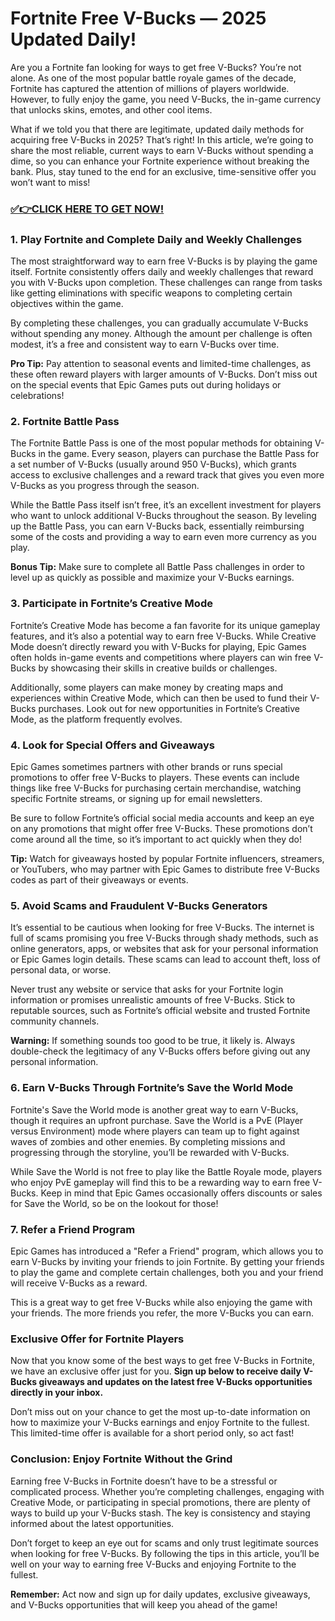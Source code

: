 # Fortnite Free V-Bucks — 2025 Updated Daily!

Are you a Fortnite fan looking for ways to get free V-Bucks? You’re not alone. As one of the most popular battle royale games of the decade, Fortnite has captured the attention of millions of players worldwide. However, to fully enjoy the game, you need V-Bucks, the in-game currency that unlocks skins, emotes, and other cool items.

What if we told you that there are legitimate, updated daily methods for acquiring free V-Bucks in 2025? That’s right! In this article, we’re going to share the most reliable, current ways to earn V-Bucks without spending a dime, so you can enhance your Fortnite experience without breaking the bank. Plus, stay tuned to the end for an exclusive, time-sensitive offer you won’t want to miss!

### [✅👉CLICK HERE TO GET NOW!](https://justfree.xyz/get/it/now/)

### 1. **Play Fortnite and Complete Daily and Weekly Challenges**

The most straightforward way to earn free V-Bucks is by playing the game itself. Fortnite consistently offers daily and weekly challenges that reward you with V-Bucks upon completion. These challenges can range from tasks like getting eliminations with specific weapons to completing certain objectives within the game. 

By completing these challenges, you can gradually accumulate V-Bucks without spending any money. Although the amount per challenge is often modest, it’s a free and consistent way to earn V-Bucks over time.

**Pro Tip:** Pay attention to seasonal events and limited-time challenges, as these often reward players with larger amounts of V-Bucks. Don’t miss out on the special events that Epic Games puts out during holidays or celebrations!

### 2. **Fortnite Battle Pass**

The Fortnite Battle Pass is one of the most popular methods for obtaining V-Bucks in the game. Every season, players can purchase the Battle Pass for a set number of V-Bucks (usually around 950 V-Bucks), which grants access to exclusive challenges and a reward track that gives you even more V-Bucks as you progress through the season.

While the Battle Pass itself isn’t free, it’s an excellent investment for players who want to unlock additional V-Bucks throughout the season. By leveling up the Battle Pass, you can earn V-Bucks back, essentially reimbursing some of the costs and providing a way to earn even more currency as you play.

**Bonus Tip:** Make sure to complete all Battle Pass challenges in order to level up as quickly as possible and maximize your V-Bucks earnings.

### 3. **Participate in Fortnite’s Creative Mode**

Fortnite’s Creative Mode has become a fan favorite for its unique gameplay features, and it’s also a potential way to earn free V-Bucks. While Creative Mode doesn’t directly reward you with V-Bucks for playing, Epic Games often holds in-game events and competitions where players can win free V-Bucks by showcasing their skills in creative builds or challenges.

Additionally, some players can make money by creating maps and experiences within Creative Mode, which can then be used to fund their V-Bucks purchases. Look out for new opportunities in Fortnite’s Creative Mode, as the platform frequently evolves.

### 4. **Look for Special Offers and Giveaways**

Epic Games sometimes partners with other brands or runs special promotions to offer free V-Bucks to players. These events can include things like free V-Bucks for purchasing certain merchandise, watching specific Fortnite streams, or signing up for email newsletters.

Be sure to follow Fortnite’s official social media accounts and keep an eye on any promotions that might offer free V-Bucks. These promotions don’t come around all the time, so it’s important to act quickly when they do!

**Tip:** Watch for giveaways hosted by popular Fortnite influencers, streamers, or YouTubers, who may partner with Epic Games to distribute free V-Bucks codes as part of their giveaways or events.

### 5. **Avoid Scams and Fraudulent V-Bucks Generators**

It’s essential to be cautious when looking for free V-Bucks. The internet is full of scams promising you free V-Bucks through shady methods, such as online generators, apps, or websites that ask for your personal information or Epic Games login details. These scams can lead to account theft, loss of personal data, or worse.

Never trust any website or service that asks for your Fortnite login information or promises unrealistic amounts of free V-Bucks. Stick to reputable sources, such as Fortnite’s official website and trusted Fortnite community channels.

**Warning:** If something sounds too good to be true, it likely is. Always double-check the legitimacy of any V-Bucks offers before giving out any personal information.

### 6. **Earn V-Bucks Through Fortnite’s Save the World Mode**

Fortnite's Save the World mode is another great way to earn V-Bucks, though it requires an upfront purchase. Save the World is a PvE (Player versus Environment) mode where players can team up to fight against waves of zombies and other enemies. By completing missions and progressing through the storyline, you’ll be rewarded with V-Bucks.

While Save the World is not free to play like the Battle Royale mode, players who enjoy PvE gameplay will find this to be a rewarding way to earn free V-Bucks. Keep in mind that Epic Games occasionally offers discounts or sales for Save the World, so be on the lookout for those!

### 7. **Refer a Friend Program**

Epic Games has introduced a "Refer a Friend" program, which allows you to earn V-Bucks by inviting your friends to join Fortnite. By getting your friends to play the game and complete certain challenges, both you and your friend will receive V-Bucks as a reward.

This is a great way to get free V-Bucks while also enjoying the game with your friends. The more friends you refer, the more V-Bucks you can earn.

### **Exclusive Offer for Fortnite Players**

Now that you know some of the best ways to get free V-Bucks in Fortnite, we have an exclusive offer just for you. **Sign up below to receive daily V-Bucks giveaways and updates on the latest free V-Bucks opportunities directly in your inbox.**

Don’t miss out on your chance to get the most up-to-date information on how to maximize your V-Bucks earnings and enjoy Fortnite to the fullest. This limited-time offer is available for a short period only, so act fast!

### Conclusion: Enjoy Fortnite Without the Grind

Earning free V-Bucks in Fortnite doesn’t have to be a stressful or complicated process. Whether you’re completing challenges, engaging with Creative Mode, or participating in special promotions, there are plenty of ways to build up your V-Bucks stash. The key is consistency and staying informed about the latest opportunities.

Don’t forget to keep an eye out for scams and only trust legitimate sources when looking for free V-Bucks. By following the tips in this article, you’ll be well on your way to earning free V-Bucks and enjoying Fortnite to the fullest.

**Remember:** Act now and sign up for daily updates, exclusive giveaways, and V-Bucks opportunities that will keep you ahead of the game!
